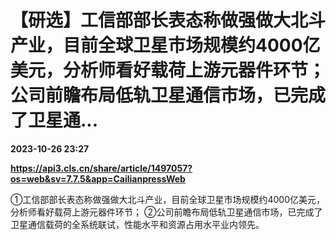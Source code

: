 # 【研选】工信部部长表态称做强做大北斗产业，目前全球卫星市场规模约4000亿美元，分析师看好载荷上游元器件环节；公司前瞻布局低轨卫星通信市场，已完成了卫星通...

**2023-10-26 23:27**

**https://api3.cls.cn/share/article/1497057?os=web&sv=7.7.5&app=CailianpressWeb**

①工信部部长表态称做强做大北斗产业，目前全球卫星市场规模约4000亿美元，分析师看好载荷上游元器件环节； ②公司前瞻布局低轨卫星通信市场，已完成了卫星通信载荷的全系统联试，性能水平和资源占用水平业内领先。